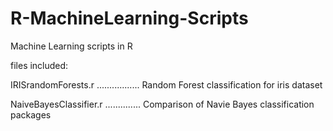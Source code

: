 # R-MachineLearning-Scripts
Machine Learning scripts in R

files included:

IRISrandomForests.r ................. Random Forest classification for iris dataset

NaiveBayesClassifier.r .............. Comparison of Navie Bayes classification packages

